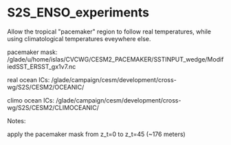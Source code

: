 # S2S_ENSO_experiments
Allow the tropical "pacemaker" region to follow real temperatures, while using climatological temperatures eveywhere else.

pacemaker mask: /glade/u/home/islas/CVCWG/CESM2_PACEMAKER/SSTINPUT_wedge/ModifiedSST_ERSST_gx1v7.nc

real ocean ICs: /glade/campaign/cesm/development/cross-wg/S2S/CESM2/OCEANIC/

climo ocean ICs: /glade/campaign/cesm/development/cross-wg/S2S/CESM2/CLIMOCEANIC/

Notes:

apply the pacemaker mask from z_t=0 to z_t=45 (~176 meters)
